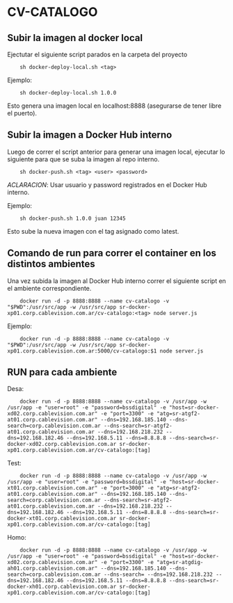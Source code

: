  # CV-CATALOGO
  
## Subir la imagen al docker local

Ejectutar el siguiente script parados en la carpeta del proyecto
 
		sh docker-deploy-local.sh <tag>

Ejemplo: 
		
		sh docker-deploy-local.sh 1.0.0

Esto genera una imagen local en localhost:8888 (asegurarse de tener libre el puerto). 

## Subir la imagen a Docker Hub interno

Luego de correr el script anterior para generar una imagen local, ejecutar lo siguiente para que se suba la imagen al repo interno. 

		sh docker-push.sh <tag> <user> <password>

*ACLARACION*: Usar usuario y password registrados en el Docker Hub interno.

Ejemplo:
		
		sh docker-push.sh 1.0.0 juan 12345

Esto sube la nueva imagen con el tag asignado como latest. 

## Comando de run para correr el container en los distintos ambientes

Una vez subida la imagen al Docker Hub interno correr el siguiente script en el ambiente correspondiente.

		docker run -d -p 8888:8888 --name cv-catalogo -v "$PWD":/usr/src/app -w /usr/src/app sr-docker-xp01.corp.cablevision.com.ar/cv-catalogo:<tag> node server.js

Ejemplo:

        docker run -d -p 8888:8888 --name cv-catalogo -v "$PWD":/usr/src/app -w /usr/src/app sr-docker-xp01.corp.cablevision.com.ar:5000/cv-catalogo:$1 node server.js
        
        
## RUN para cada ambiente 

Desa:

		docker run -d -p 8888:8888 --name cv-catalogo -v /usr/app -w /usr/app -e "user=root" -e "password=bssdigital" -e "host=sr-docker-xd02.corp.cablevision.com.ar" -e "port=3300" -e "atg=sr-atgf2-at01.corp.cablevision.com.ar" --dns=192.168.185.140 --dns-search=corp.cablevision.com.ar --dns-search=sr-atgf2-at01.corp.cablevision.com.ar --dns=192.168.218.232 --dns=192.168.182.46 --dns=192.168.5.11 --dns=8.8.8.8 --dns-search=sr-docker-xd02.corp.cablevision.com.ar sr-docker-xp01.corp.cablevision.com.ar/cv-catalogo:[tag]
		
Test:

		docker run -d -p 8888:8888 --name cv-catalogo -v /usr/app -w /usr/app -e "user=root" -e "password=bssdigital" -e "host=sr-docker-xt01.corp.cablevision.com.ar" -e "port=3000" -e "atg=sr-atgf2-at01.corp.cablevision.com.ar" --dns=192.168.185.140 --dns-search=corp.cablevision.com.ar --dns-search=sr-atgf2-at01.corp.cablevision.com.ar --dns=192.168.218.232 --dns=192.168.182.46 --dns=192.168.5.11 --dns=8.8.8.8 --dns-search=sr-docker-xt01.corp.cablevision.com.ar sr-docker-xp01.corp.cablevision.com.ar/cv-catalogo:[tag]
		
Homo:


		docker run -d -p 8888:8888 --name cv-catalogo -v /usr/app -w /usr/app -e "user=root" -e "password=bssdigital" -e "host=sr-docker-xd02.corp.cablevision.com.ar" -e "port=3300" -e "atg=sr-atgdig-ah01.corp.cablevision.com.ar" --dns=192.168.185.140 --dns-search=corp.cablevision.com.ar --dns-search= --dns=192.168.218.232 --dns=192.168.182.46 --dns=192.168.5.11 --dns=8.8.8.8 --dns-search=sr-docker-xh01.corp.cablevision.com.ar sr-docker-xp01.corp.cablevision.com.ar/cv-catalogo:[tag]
		
